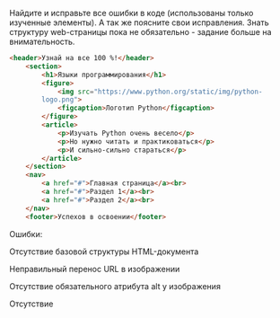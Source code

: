 Найдите и исправьте все ошибки в коде (использованы только изученные элементы). А так же поясните свои исправления. Знать структуру web-страницы пока не обязательно - задание больше на внимательность.
```html
<header>Узнай на все 100 %!</header>
    <section>
        <h1>Языки программирования</h1>
        <figure>
            <img src="https://www.python.org/static/img/python-
        logo.png">
            <figcaption>Логотип Python</figcaption>
        </figure>
        <article>
            <p>Изучать Python очень весело</p>
            <p>Но нужно читать и практиковаться</p>
            <p>И сильно-сильно стараться</p>
        </article>
    </section>
    <nav>
        <a href="#">Главная страница</a><br>
        <a href="#">Раздел 1</a><br>
        <a href="#">Раздел 2</a><br>
    </nav>
    <footer>Успехов в освоении</footer>
```


Ошибки:

Отсутствие базовой структуры HTML-документа

Неправильный перенос URL в изображении

Отсутствие обязательного атрибута alt у изображения

Отсутствие <title> в разделе <head>

Контент вне тега <body>


Исправленный код:
```html
<!DOCTYPE html>
<html lang="ru">
<head>
    <meta charset="UTF-8">
    <title>Узнай на все 100%!</title>
</head>
<body>
    <header>Узнай на все 100 %!</header>
    <section>
        <h1>Языки программирования</h1>
        <figure>
            <img 
                src="https://www.python.org/static/img/python-logo.png" 
                alt="Логотип Python"
            >
            <figcaption>Логотип Python</figcaption>
        </figure>
        <article>
            <p>Изучать Python очень весело</p>
            <p>Но нужно читать и практиковаться</p>
            <p>И сильно-сильно стараться</p>
        </article>
    </section>
    <nav>
        <a href="#">Главная страница</a><br>
        <a href="#">Раздел 1</a><br>
        <a href="#">Раздел 2</a><br>
    </nav>
    <footer>Успехов в освоении</footer>
</body>
</html>
```

